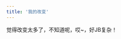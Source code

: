 ```yaml
---
title: '我的改变'
---
```

 <!--
main categories:
	Life，Dailylog，Friend，Work, Study, History，Technology，Sports
sub categories:
	Healthy,WeChat, SanGuo, Jekyllrb, Fishing
tags: 
	Sports, Fishing, Work, Money, Man, Women, Love, Family, Philosophy
-->
 
觉得改变太多了，不知道呢，哎~，好JB复杂！
